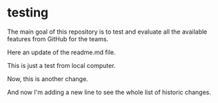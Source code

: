 # testing
The main goal of this repository is to test and evaluate all the available features from GitHub for the teams.

Here an update of the readme.md file.

This is just a test from local computer.

Now, this is another change.

And now I'm adding a new line to see the whole list of historic changes.
